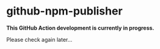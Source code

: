 # github-npm-publisher

**This GitHub Action development is currently in progress.**  

Please check again later...